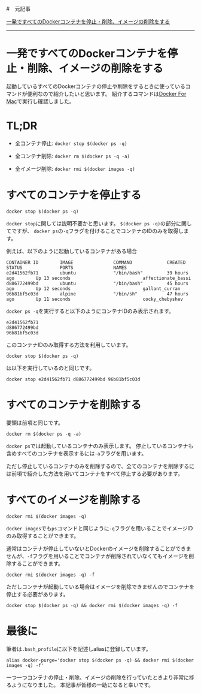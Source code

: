 #　元記事

 [一発ですべてのDockerコンテナを停止・削除、イメージの削除をする](https://qiita.com/shisama/items/48e2eaf1dc356568b0d7)



------------------------------



# 一発ですべてのDockerコンテナを停止・削除、イメージの削除をする

起動しているすべてのDockerコンテナの停止や削除をするときに使っているコマンドが便利なので紹介したいと思います。
紹介するコマンドは[Docker For Mac](https://www.docker.com/docker-mac)で実行し確認しました。



# TL;DR
- 全コンテナ停止: `docker stop $(docker ps -q)`

- 全コンテナ削除: `docker rm $(docker ps -q -a)`

- 全イメージ削除: `docker rmi $(docker images -q)`

  

# すべてのコンテナを停止する

```
docker stop $(docker ps -q)
```

`docker stop`に関しては説明不要かと思います。
`$(docker ps -q)`の部分に関してですが、
`docker ps`の`-q`フラグを付けることでコンテナのIDのみを取得します。

例えば、以下のように起動しているコンテナがある場合

```
CONTAINER ID        IMAGE               COMMAND             CREATED             STATUS              PORTS               NAMES
e2d41562fb71        ubuntu              "/bin/bash"         39 hours ago        Up 13 seconds                           affectionate_bassi
d886772499bd        ubuntu              "/bin/bash"         45 hours ago        Up 12 seconds                           gallant_curran
96b81bf5c03d        alpine              "/bin/sh"           47 hours ago        Up 11 seconds                           cocky_chebyshev
```

`docker ps -q`を実行すると以下のようにコンテナIDのみ表示されます。

```
e2d41562fb71
d886772499bd
96b81bf5c03d
```

このコンテナIDのみ取得する方法を利用しています。

```
docker stop $(docker ps -q)
```
は以下を実行しているのと同じです。
```
docker stop e2d41562fb71 d886772499bd 96b81bf5c03d
```



# すべてのコンテナを削除する

要領は前項と同じです。

```
docker rm $(docker ps -q -a)
```

`docker ps`では起動しているコンテナのみ表示します。
停止しているコンテナも含めすべてのコンテナを表示するには`-a`フラグを用います。

ただし停止しているコンテナのみを削除するので、全てのコンテナを削除するには前項で紹介した方法を用いてコンテナをすべて停止する必要があります。



# すべてのイメージを削除する

```
docker rmi $(docker images -q)
```
`docker images`でも`ps`コマンドと同じように`-q`フラグを用いることでイメージIDのみ取得することができます。

通常はコンテナが停止していないとDockerのイメージを削除することができませんが、`-f`フラグを用いることでコンテナが削除されていなくてもイメージを削除することができます。

```
docker rmi $(docker images -q) -f
```

ただしコンテナが起動している場合はイメージを削除できませんのでコンテナを停止する必要があります。

```
docker stop $(docker ps -q) && docker rmi $(docker images -q) -f
```



# 最後に

筆者は`.bash_profile`に以下を記述しaliasに登録しています。

```
alias docker-purge='docker stop $(docker ps -q) && docker rmi $(docker images -q) -f'
```

一つ一つコンテナの停止・削除、イメージの削除を行っていたときより非常に捗るようになりました。
本記事が皆様の一助になると幸いです。